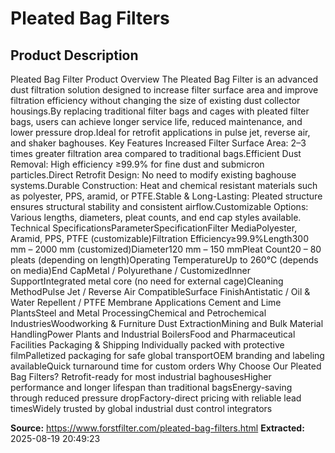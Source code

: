 # Pleated Bag Filters

## Product Description

Pleated Bag Filter Product Overview The Pleated Bag Filter is an advanced dust filtration solution designed to increase filter surface area and improve filtration efficiency without changing the size of existing dust collector housings.By replacing traditional filter bags and cages with pleated filter bags, users can achieve longer service life, reduced maintenance, and lower pressure drop.Ideal for retrofit applications in pulse jet, reverse air, and shaker baghouses. Key Features Increased Filter Surface Area: 2–3 times greater filtration area compared to traditional bags.Efficient Dust Removal: High efficiency ≥99.9% for fine dust and submicron particles.Direct Retrofit Design: No need to modify existing baghouse systems.Durable Construction: Heat and chemical resistant materials such as polyester, PPS, aramid, or PTFE.Stable & Long-Lasting: Pleated structure ensures structural stability and consistent airflow.Customizable Options: Various lengths, diameters, pleat counts, and end cap styles available. Technical SpecificationsParameterSpecificationFilter MediaPolyester, Aramid, PPS, PTFE (customizable)Filtration Efficiency≥99.9%Length300 mm – 2000 mm (customized)Diameter120 mm – 150 mmPleat Count20 – 80 pleats (depending on length)Operating TemperatureUp to 260°C (depends on media)End CapMetal / Polyurethane / CustomizedInner SupportIntegrated metal core (no need for external cage)Cleaning MethodPulse Jet / Reverse Air CompatibleSurface FinishAntistatic / Oil & Water Repellent / PTFE Membrane Applications Cement and Lime PlantsSteel and Metal ProcessingChemical and Petrochemical IndustriesWoodworking & Furniture Dust ExtractionMining and Bulk Material HandlingPower Plants and Industrial BoilersFood and Pharmaceutical Facilities Packaging & Shipping Individually packed with protective filmPalletized packaging for safe global transportOEM branding and labeling availableQuick turnaround time for custom orders Why Choose Our Pleated Bag Filters? Retrofit-ready for most industrial baghousesHigher performance and longer lifespan than traditional bagsEnergy-saving through reduced pressure dropFactory-direct pricing with reliable lead timesWidely trusted by global industrial dust control integrators

**Source:** https://www.forstfilter.com/pleated-bag-filters.html
**Extracted:** 2025-08-19 20:49:23
